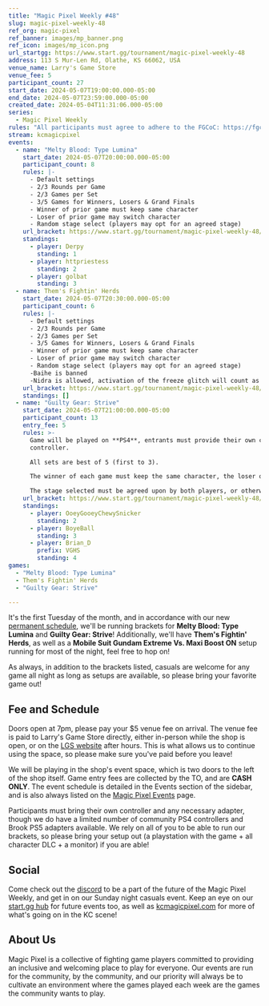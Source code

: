 ```yaml
---
title: "Magic Pixel Weekly #48"
slug: magic-pixel-weekly-48
ref_org: magic-pixel
ref_banner: images/mp_banner.png
ref_icon: images/mp_icon.png
url_startgg: https://www.start.gg/tournament/magic-pixel-weekly-48
address: 113 S Mur-Len Rd, Olathe, KS 66062, USA
venue_name: Larry's Game Store
venue_fee: 5
participant_count: 27
start_date: 2024-05-07T19:00:00.000-05:00
end_date: 2024-05-07T23:59:00.000-05:00
created_date: 2024-05-04T11:31:06.000-05:00
series:
  - Magic Pixel Weekly
rules: "All participants must agree to adhere to the FGCoC: https://fgcoc.com/"
stream: kcmagicpixel
events:
  - name: "Melty Blood: Type Lumina"
    start_date: 2024-05-07T20:00:00.000-05:00
    participant_count: 8
    rules: |-
      - Default settings
      - 2/3 Rounds per Game
      - 2/3 Games per Set
      - 3/5 Games for Winners, Losers & Grand Finals
      - Winner of prior game must keep same character
      - Loser of prior game may switch character
      - Random stage select (players may opt for an agreed stage)
    url_bracket: https://www.start.gg/tournament/magic-pixel-weekly-48/events/melty-blood-type-lumina/brackets/1654519/2466483
    standings:
      - player: Derpy
        standing: 1
      - player: httpriestess
        standing: 2
      - player: golbat
        standing: 3
  - name: Them's Fightin' Herds
    start_date: 2024-05-07T20:30:00.000-05:00
    participant_count: 6
    rules: |-
      - Default settings
      - 2/3 Rounds per Game
      - 2/3 Games per Set
      - 3/5 Games for Winners, Losers & Grand Finals
      - Winner of prior game must keep same character
      - Loser of prior game may switch character
      - Random stage select (players may opt for an agreed stage)
      -Baihe is banned
      -Nidra is allowed, activation of the freeze glitch will count as a loss
    url_bracket: https://www.start.gg/tournament/magic-pixel-weekly-48/events/them-s-fightin-herds/brackets/1654517/2466481
    standings: []
  - name: "Guilty Gear: Strive"
    start_date: 2024-05-07T21:00:00.000-05:00
    participant_count: 13
    entry_fee: 5
    rules: >-
      Game will be played on **PS4**, entrants must provide their own compatible
      controller.  

      All sets are best of 5 (first to 3).  

      The winner of each game must keep the same character, the loser of that game may switch characters.  

      The stage selected must be agreed upon by both players, or otherwise selected at random.
    url_bracket: https://www.start.gg/tournament/magic-pixel-weekly-48/events/guilty-gear-strive/brackets/1654515/2466479
    standings:
      - player: OoeyGooeyChewySnicker
        standing: 2
      - player: BoyeBall
        standing: 3
      - player: Brian_D
        prefix: VGHS
        standing: 4
games:
  - "Melty Blood: Type Lumina"
  - Them's Fightin' Herds
  - "Guilty Gear: Strive"

---
```


It's the first Tuesday of the month, and in accordance with our new [permanent schedule](https://kcmagicpixel.com/events/), we'll be running brackets for **Melty Blood: Type Lumina** and **Guilty Gear: Strive**! Additionally, we'll have **Them's Fightin' Herds**, as well as a **Mobile Suit Gundam Extreme Vs. Maxi Boost ON** setup running for most of the night, feel free to hop on!

As always, in addition to the brackets listed, casuals are welcome for any game all night as long as setups are available, so please bring your favorite game out! 

## Fee and Schedule

Doors open at 7pm, please pay your $5 venue fee on arrival. The venue fee is paid to Larry's Game Store directly, either in-person while the shop is open, or on the [LGS website](https://www.larrysgamestore.com/products/kc-magic-pixel-5) after hours. This is what allows us to continue using the space, so please make sure you've paid before you leave!

We will be playing in the shop's event space, which is two doors to the left of the shop itself. Game entry fees are collected by the TO, and are **CASH ONLY**. The event schedule is detailed in the Events section of the sidebar, and is also always listed on the [Magic Pixel Events](https://kcmagicpixel.com/events/) page.

Participants must bring their own controller and any necessary adapter, though we do have a limited number of community PS4 controllers and Brook PS5 adapters available. We rely on all of you to be able to run our brackets, so please bring your setup out (a playstation with the game + all character DLC + a monitor) if you are able!  

## Social

Come check out the [discord](https://discord.gg/jkmn6CVrrQ) to be a part of the future of the Magic Pixel Weekly, and get in on our Sunday night casuals event. Keep an eye on our [start.gg hub](https://www.start.gg/hub/magic-pixel) for future events too, as well as [kcmagicpixel.com](https://kcmagicpixel.com) for more of what's going on in the KC scene!

## About Us

Magic Pixel is a collective of fighting game players committed to providing an inclusive and welcoming place to play for everyone. Our events are run for the community, by the community, and our priority will always be to cultivate an environment where the games played each week are the games the community wants to play.
  